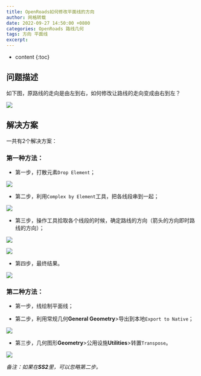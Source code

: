 ```yaml
---
title: OpenRoads如何修改平面线的方向
author: 网格转载
date: 2022-09-27 14:50:00 +0800
categories: OpenRoads 路线几何
tags: 方向 平面线
excerpt: 
---
```

* content
{:toc}

## 问题描述
如下图，原路线的走向是由左到右，如何修改让路线的走向变成由右到左？

![](/img/2022/2022-09-27-14-52-23.png)
 
## 解决方案
一共有2个解决方案：

### 第一种方法：
- 第一步，打散元素`Drop Element`；

![](/img/2022/2022-09-27-14-52-33.png)

- 第二步，利用`Complex by Element`工具，把各线段串到一起；

![](/img/2022/2022-09-27-14-52-45.png)

- 第三步，操作工具拾取各个线段的时候，确定路线的方向（箭头的方向即时路线的方向）；

![](/img/2022/2022-09-27-14-52-57.png)

![](/img/2022/2022-09-27-14-53-10.png)

- 第四步，最终结果。

![](/img/2022/2022-09-27-14-53-18.png)

### 第二种方法：
- 第一步，线绘制平面线；

- 第二步，利用常规几何**General Geometry**>导出到本地`Export to Native`；

![](/img/2022/2022-09-27-14-53-30.png)

- 第三步，几何图形**Geometry**>公用设施**Utilities**>转置`Transpose`。

![](/img/2022/2022-09-27-14-53-39.png)

_备注：如果在**SS2**里，可以忽略第二步。_